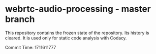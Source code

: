 # webrtc-audio-processing - master branch

This repository contains the frozen state of the repository.
Its history is cleared. It is used only for static code
analysis with Codacy.

Commit Time: 1711611777